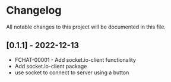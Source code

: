 # Changelog

All notable changes to this project will be documented in this file.

## [0.1.1] - 2022-12-13

-   FCHAT-00001 - Add socket.io-client functionality
-   Add socket.io-client package
-   use socket to connect to server using a button